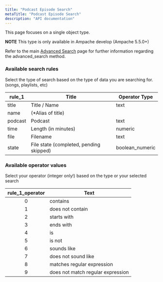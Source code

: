 ```yaml
---
title: "Podcast Episode Search"
metaTitle: "Podcast Episode Search"
description: "API documentation"
---
```


This page focuses on a single object type.

**NOTE** This type is only available in Ampache develop (Ampache 5.5.0+)

Refer to the main [Advanced Search](https://ampache.org/api/api-advanced-search) page for further information regarding the advanced_search method.

### Available search rules

Select the type of search based on the type of data you are searching for. (songs, playlists, etc)

| rule_1                   | Title                                   | Operator Type     |
|--------------------------|-----------------------------------------|-------------------|
| title                    | Title / Name                            | text              |
| name                     | (*Alias of title)                       |                   |
| podcast                  | Podcast                                 | text              |
| time                     | Length (in minutes)                     | numeric           |
| file                     | Filename                                | text              |
| state                    | File state (completed, pending skipped) | boolean_numeric   |

### Available operator values

Select your operator (integer only!) based on the type or your selected search

| rule_1_operator | Text                              |
|:---------------:|-----------------------------------|
|        0        | contains                          |
|        1        | does not contain                  |
|        2        | starts with                       |
|        3        | ends with                         |
|        4        | is                                |
|        5        | is not                            |
|        6        | sounds like                       |
|        7        | does not sound like               |
|        8        | matches regular expression        |
|        9        | does not match regular expression |
